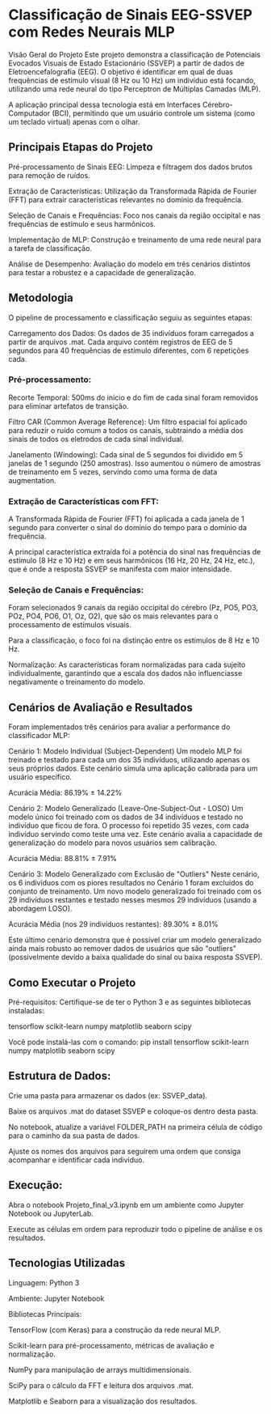 # Classificação de Sinais EEG-SSVEP com Redes Neurais MLP
Visão Geral do Projeto
Este projeto demonstra a classificação de Potenciais Evocados Visuais de Estado Estacionário (SSVEP) a partir de dados de Eletroencefalografia (EEG). O objetivo é identificar em qual de duas frequências de estímulo visual (8 Hz ou 10 Hz) um indivíduo está focando, utilizando uma rede neural do tipo Perceptron de Múltiplas Camadas (MLP).

A aplicação principal dessa tecnologia está em Interfaces Cérebro-Computador (BCI), permitindo que um usuário controle um sistema (como um teclado virtual) apenas com o olhar.

## Principais Etapas do Projeto
Pré-processamento de Sinais EEG: Limpeza e filtragem dos dados brutos para remoção de ruídos.

Extração de Características: Utilização da Transformada Rápida de Fourier (FFT) para extrair características relevantes no domínio da frequência.

Seleção de Canais e Frequências: Foco nos canais da região occipital e nas frequências de estímulo e seus harmônicos.

Implementação de MLP: Construção e treinamento de uma rede neural para a tarefa de classificação.

Análise de Desempenho: Avaliação do modelo em três cenários distintos para testar a robustez e a capacidade de generalização.

## Metodologia
O pipeline de processamento e classificação seguiu as seguintes etapas:

Carregamento dos Dados: Os dados de 35 indivíduos foram carregados a partir de arquivos .mat. Cada arquivo contém registros de EEG de 5 segundos para 40 frequências de estímulo diferentes, com 6 repetições cada.

### Pré-processamento:

Recorte Temporal: 500ms do início e do fim de cada sinal foram removidos para eliminar artefatos de transição.

Filtro CAR (Common Average Reference): Um filtro espacial foi aplicado para reduzir o ruído comum a todos os canais, subtraindo a média dos sinais de todos os eletrodos de cada sinal individual.

Janelamento (Windowing): Cada sinal de 5 segundos foi dividido em 5 janelas de 1 segundo (250 amostras). Isso aumentou o número de amostras de treinamento em 5 vezes, servindo como uma forma de data augmentation.

### Extração de Características com FFT:

A Transformada Rápida de Fourier (FFT) foi aplicada a cada janela de 1 segundo para converter o sinal do domínio do tempo para o domínio da frequência.

A principal característica extraída foi a potência do sinal nas frequências de estímulo (8 Hz e 10 Hz) e em seus harmônicos (16 Hz, 20 Hz, 24 Hz, etc.), que é onde a resposta SSVEP se manifesta com maior intensidade.

### Seleção de Canais e Frequências:

Foram selecionados 9 canais da região occipital do cérebro (Pz, PO5, PO3, POz, PO4, PO6, O1, Oz, O2), que são os mais relevantes para o processamento de estímulos visuais.

Para a classificação, o foco foi na distinção entre os estímulos de 8 Hz e 10 Hz.

Normalização: As características foram normalizadas para cada sujeito individualmente, garantindo que a escala dos dados não influenciasse negativamente o treinamento do modelo.

## Cenários de Avaliação e Resultados
Foram implementados três cenários para avaliar a performance do classificador MLP:

Cenário 1: Modelo Individual (Subject-Dependent)
Um modelo MLP foi treinado e testado para cada um dos 35 indivíduos, utilizando apenas os seus próprios dados. Este cenário simula uma aplicação calibrada para um usuário específico.

Acurácia Média: 86.19% ± 14.22%

Cenário 2: Modelo Generalizado (Leave-One-Subject-Out - LOSO)
Um modelo único foi treinado com os dados de 34 indivíduos e testado no indivíduo que ficou de fora. O processo foi repetido 35 vezes, com cada indivíduo servindo como teste uma vez. Este cenário avalia a capacidade de generalização do modelo para novos usuários sem calibração.

Acurácia Média: 88.81% ± 7.91%

Cenário 3: Modelo Generalizado com Exclusão de "Outliers"
Neste cenário, os 6 indivíduos com os piores resultados no Cenário 1 foram excluídos do conjunto de treinamento. Um novo modelo generalizado foi treinado com os 29 indivíduos restantes e testado nesses mesmos 29 indivíduos (usando a abordagem LOSO).

Acurácia Média (nos 29 indivíduos restantes): 89.30% ± 8.01%

Este último cenário demonstra que é possível criar um modelo generalizado ainda mais robusto ao remover dados de usuários que são "outliers" (possivelmente devido a baixa qualidade do sinal ou baixa resposta SSVEP).

## Como Executar o Projeto
Pré-requisitos: Certifique-se de ter o Python 3 e as seguintes bibliotecas instaladas:

tensorflow 
scikit-learn
numpy
matplotlib
seaborn
scipy

Você pode instalá-las com o comando:
pip install tensorflow scikit-learn numpy matplotlib seaborn scipy

## Estrutura de Dados:

Crie uma pasta para armazenar os dados (ex: SSVEP_data).

Baixe os arquivos .mat do dataset SSVEP e coloque-os dentro desta pasta.

No notebook, atualize a variável FOLDER_PATH na primeira célula de código para o caminho da sua pasta de dados.

Ajuste os nomes dos arquivos para seguirem uma ordem que consiga acompanhar e identificar cada individuo.

## Execução:

Abra o notebook Projeto_final_v3.ipynb em um ambiente como Jupyter Notebook ou JupyterLab.

Execute as células em ordem para reproduzir todo o pipeline de análise e os resultados.

## Tecnologias Utilizadas
Linguagem: Python 3

Ambiente: Jupyter Notebook

Bibliotecas Principais:

TensorFlow (com Keras) para a construção da rede neural MLP.

Scikit-learn para pré-processamento, métricas de avaliação e normalização.

NumPy para manipulação de arrays multidimensionais.

SciPy para o cálculo da FFT e leitura dos arquivos .mat.

Matplotlib e Seaborn para a visualização dos resultados.
